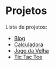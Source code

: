 # Projetos

Lista de projetos:

- [Blog](https://github.com/seu-usuario/projeto-a)
- [Calculadora](https://github.com/pedrocarvh/calculator)
- [Jogo da Velha](https://github.com/pedrocarvh/jogo-da-velha)
- [Tic Tac Toe ](https://github.com/seu-usuario/projeto-c)
